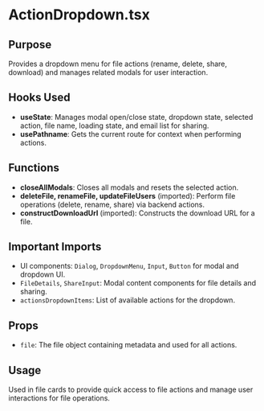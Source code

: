 # ActionDropdown.tsx

## Purpose
Provides a dropdown menu for file actions (rename, delete, share, download) and manages related modals for user interaction.

## Hooks Used
- **useState**: Manages modal open/close state, dropdown state, selected action, file name, loading state, and email list for sharing.
- **usePathname**: Gets the current route for context when performing actions.

## Functions
- **closeAllModals**: Closes all modals and resets the selected action.
- **deleteFile, renameFile, updateFileUsers** (imported): Perform file operations (delete, rename, share) via backend actions.
- **constructDownloadUrl** (imported): Constructs the download URL for a file.

## Important Imports
- UI components: `Dialog`, `DropdownMenu`, `Input`, `Button` for modal and dropdown UI.
- `FileDetails`, `ShareInput`: Modal content components for file details and sharing.
- `actionsDropdownItems`: List of available actions for the dropdown.

## Props
- `file`: The file object containing metadata and used for all actions.

## Usage
Used in file cards to provide quick access to file actions and manage user interactions for file operations.
